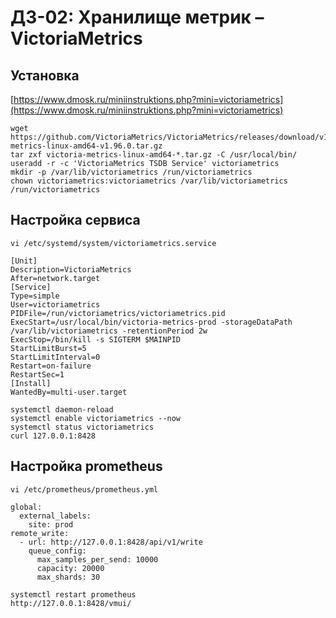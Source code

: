 # ДЗ-02: Хранилище метрик – VictoriaMetrics

## Установка

[https://www.dmosk.ru/miniinstruktions.php?mini=victoriametrics](https://www.dmosk.ru/miniinstruktions.php?mini=victoriametrics)
```
wget https://github.com/VictoriaMetrics/VictoriaMetrics/releases/download/v1.96.0/victoria-metrics-linux-amd64-v1.96.0.tar.gz
tar zxf victoria-metrics-linux-amd64-*.tar.gz -C /usr/local/bin/
useradd -r -c 'VictoriaMetrics TSDB Service' victoriametrics
mkdir -p /var/lib/victoriametrics /run/victoriametrics 
chown victoriametrics:victoriametrics /var/lib/victoriametrics /run/victoriametrics
```

## Настройка сервиса

`vi /etc/systemd/system/victoriametrics.service`
```
[Unit]
Description=VictoriaMetrics
After=network.target
[Service]
Type=simple
User=victoriametrics
PIDFile=/run/victoriametrics/victoriametrics.pid
ExecStart=/usr/local/bin/victoria-metrics-prod -storageDataPath /var/lib/victoriametrics -retentionPeriod 2w
ExecStop=/bin/kill -s SIGTERM $MAINPID
StartLimitBurst=5
StartLimitInterval=0
Restart=on-failure
RestartSec=1
[Install]
WantedBy=multi-user.target
```
```
systemctl daemon-reload
systemctl enable victoriametrics --now
systemctl status victoriametrics
curl 127.0.0.1:8428
```

##  Настройка prometheus

`vi /etc/prometheus/prometheus.yml`

```
global:
  external_labels:
    site: prod
remote_write:
  - url: http://127.0.0.1:8428/api/v1/write
    queue_config:
      max_samples_per_send: 10000
      capacity: 20000
      max_shards: 30
```

```
systemctl restart prometheus
http://127.0.0.1:8428/vmui/
```




